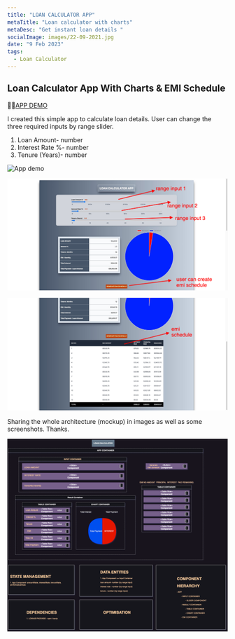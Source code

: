 ```yaml
---
title: "LOAN CALCULATOR APP"
metaTitle: "Loan calculator with charts"
metaDesc: "Get instant loan details "
socialImage: images/22-09-2021.jpg
date: "9 Feb 2023"
tags:
  - Loan Calculator
---
```


## Loan Calculator App With Charts & EMI Schedule

🚀🚀[APP DEMO](https://gunvant8008.github.io/loan-calculator-react-tcss/)

I created this simple app to calculate loan details. User can change the three required inputs by range slider.

1. Loan Amount- number
2. Interest Rate %- number
3. Tenure (Years)- number

![App demo](images/Loan%20Calculator.gif)

![App Screenshot](images/appScreenShot1.png)

![App Screenshot](images/appSC2.png)

Sharing the whole architecture (mockup) in images as well as some screenshots.
Thanks.

![App Architecture](<images/Loan%20Calculator-Page-1.drawio%20(1).png>)
